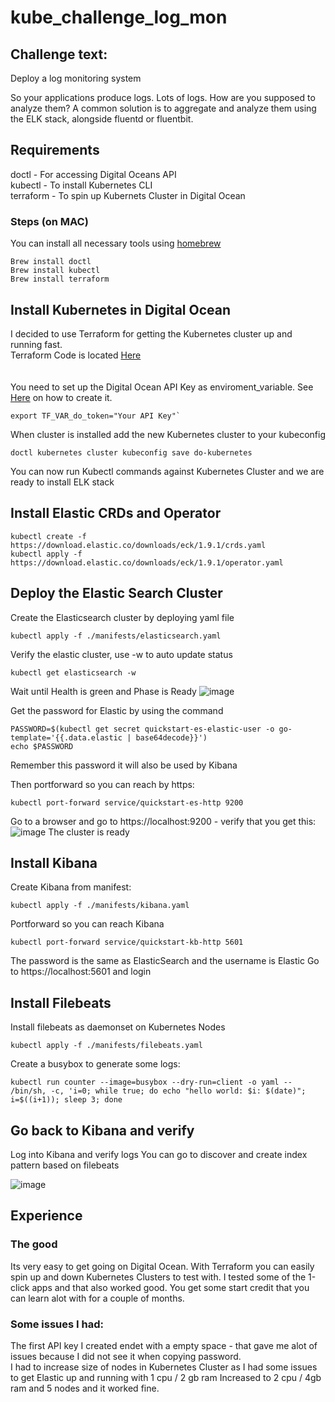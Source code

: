 # kube_challenge_log_mon

## Challenge text: 
Deploy a log monitoring system

So your applications produce logs. Lots of logs. How are you supposed to analyze them? A common solution is to aggregate and analyze them using the ELK stack, alongside fluentd or fluentbit.

## Requirements
doctl - For accessing Digital Oceans API <br /> 
kubectl - To install Kubernetes CLI <br /> 
terraform - To spin up Kubernets Cluster in Digital Ocean

### Steps (on MAC)
You can install all necessary tools using [homebrew](https://brew.sh) 
```
Brew install doctl
Brew install kubectl
Brew install terraform
```

## Install Kubernetes in Digital Ocean
I decided to use Terraform for getting the Kubernetes cluster up and running fast. <br /> 
Terraform Code is located [Here](https://github.com/espenhermansen/kube_challenge_log_mon/tree/main/terraform) <br /> 
<br /> <br /> 
You need to set up the Digital Ocean API Key as enviroment_variable. See [Here](https://docs.digitalocean.com/reference/api/create-personal-access-token/) on how to create it. 

```
export TF_VAR_do_token="Your API Key"`
```

When cluster is installed add the new Kubernetes cluster to your kubeconfig
```
doctl kubernetes cluster kubeconfig save do-kubernetes
```

You can now run Kubectl commands against Kubernetes Cluster and we are ready to install ELK stack
<br /> 
## Install Elastic CRDs and Operator
```
kubectl create -f https://download.elastic.co/downloads/eck/1.9.1/crds.yaml
kubectl apply -f https://download.elastic.co/downloads/eck/1.9.1/operator.yaml
```

## Deploy the Elastic Search Cluster
Create the Elasticsearch cluster by deploying yaml file
```
kubectl apply -f ./manifests/elasticsearch.yaml
```
Verify the elastic cluster, use -w to auto update status
```
kubectl get elasticsearch -w
```
Wait until Health is green and Phase is Ready
![image](https://user-images.githubusercontent.com/22987121/147752896-df1636e1-f3be-4602-8bb7-5e74d7e369af.png)

Get the password for Elastic by using the command
```
PASSWORD=$(kubectl get secret quickstart-es-elastic-user -o go-template='{{.data.elastic | base64decode}}')
echo $PASSWORD
```
Remember this password it will also be used by Kibana

Then portforward so you can reach by https:
```
kubectl port-forward service/quickstart-es-http 9200
```

Go to a browser and go to https://localhost:9200  - verify that you get this:
![image](https://user-images.githubusercontent.com/22987121/147753101-97ef7c2b-f14c-4780-b51c-b881a5c7675e.png)
The cluster is ready

## Install Kibana

Create Kibana from manifest:
```
kubectl apply -f ./manifests/kibana.yaml
```

Portforward so you can reach Kibana
```
kubectl port-forward service/quickstart-kb-http 5601
```
The password is the same as ElasticSearch and the username is Elastic
Go to https://localhost:5601 and login 

## Install Filebeats
Install filebeats as daemonset on Kubernetes Nodes
```
kubectl apply -f ./manifests/filebeats.yaml
```
Create a busybox to generate some logs:
```
kubectl run counter --image=busybox --dry-run=client -o yaml -- /bin/sh, -c, 'i=0; while true; do echo "hello world: $i: $(date)"; i=$((i+1)); sleep 3; done
```

## Go back to Kibana and verify

Log into Kibana and verify logs
You can go to discover and create index pattern based on filebeats


![image](https://user-images.githubusercontent.com/22987121/147785446-853afee0-7681-45e4-864f-033f909d5ecf.png)


## Experience

### The good
Its very easy to get going on Digital Ocean. With Terraform you can easily spin up and down Kubernetes Clusters to test with.
I tested some of the 1-click apps and that also worked good.
You get some start credit that you can learn alot with for a couple of months.

### Some issues I had:
The first API key I created endet with a empty space - that gave me alot of issues because I did not see it when copying password.
<br />
I had to increase size of nodes in Kubernetes Cluster as I had some issues to get Elastic up and running with 1 cpu / 2 gb ram
Increased to 2 cpu / 4gb ram and 5 nodes and it worked fine.
